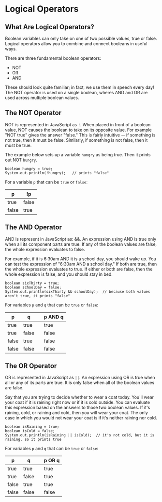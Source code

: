 # Logical Operators

## What Are Logical Operators?

Boolean variables can only take on one of two possible values, true or false. Logical operators allow you to combine and connect booleans in useful ways.

There are three fundamental boolean operators:

- NOT
- OR
- AND

These should look quite familiar; in fact, we use them in speech every day! The NOT operator is used on a single boolean, wheres AND and OR are used across multiple boolean values.

## The NOT Operator

NOT is represented in JavaScript as `!`. When placed in front of a boolean value, NOT causes the boolean to take on its opposite value. For example "NOT true" gives the answer "false." This is fairly intuitive -- if something is not true, then it must be false. Similarly, if something is not false, then it must be true.

The example below sets up a variable `hungry` as being true. Then it prints out NOT `hungry`.

```
boolean hungry = true;
System.out.println(!hungry);   // prints "false"
```

For a variable `p` that can be `true` or `false`:

| p     | !p    |
|-------|-------|
| true  | false |
| false | true  |


## The AND Operator

AND is represent in JavaScript as: &&. An expression using AND is true only when all its component parts are true. If any of the boolean values are false, the whole expression evaluates to false.

For example, if it is 6:30am AND it is a school day, you should wake up. You can test the expression of "6:30am AND a school day." If both are true, then the whole expression evaluates to true. If either or both are false, then the whole expression is false, and you should stay in bed.

```
boolean sixThirty = true;
boolean schoolDay = false;
System.out.println(sixThirty && schoolDay);  // because both values aren't true, it prints "false"
```

For variables `p` and `q` that can be `true` or `false`:

| p     | q     |   | p AND q |
|-------|-------|---|--------|
| true  | true  |   | true   |
| true  | false |   | false  |
| false | true  |   | false  |
| false | false |   | false  |


## The OR Operator

OR is represented in JavaScript as `||`. An expression using OR is true when all or any of its parts are true. It is only false when all of the boolean values are false.

Say that you are trying to decide whether to wear a coat today. You'll wear your coat if it is raining right now or if it is cold outside. You can evaluate this expression based on the answers to those two boolean values. If it's raining, cold, or raining and cold, then you will wear your coat. The only case in which you would not wear your coat is if it's neither raining nor cold.

```
boolean isRaining = true;
boolean isCold = false;
System.out.println(isRaining || isCold);  // it's not cold, but it is raining, so it prints true
```

For variables `p` and `q` that can be `true` or `false`:

| p     | q     |   | p OR q |
|-------|-------|---|--------|
| true  | true  |   | true   |
| true  | false |   | true   |
| false | true  |   | true   |
| false | false |   | false  |
